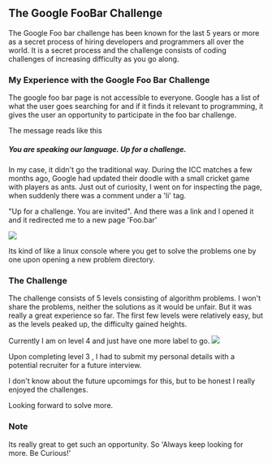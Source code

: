 ## The Google FooBar Challenge

The Google Foo bar challenge has been known for the last 5 years or more as a secret process of hiring developers and programmers all over the world.
It is a secret process and the challenge consists of coding challenges of increasing difficulty as you go along.

### My Experience with the Google Foo Bar Challenge

The google foo bar page is not accessible to everyone. Google has a list of what the user goes searching for and if it finds it relevant to programming, 
it gives the user an opportunity to participate in the foo bar challenge.

The message reads like this
##### You are speaking our language. Up for a challenge.

In my case, it didn't go the traditional way. During the ICC matches a few months ago, Google had updated their doodle with a small cricket game with players as ants.
Just out of curiosity, I went on for inspecting the page, when suddenly there was a comment under a 'li' tag.

"Up for a challenge. You are invited". And there was a link and I opened it and it redirected me to a new page 'Foo.bar'

![](https://raw.githubusercontent.com/prateekiiest/blog.codingblocks.com/patch-2/img/post/Google_foobar/Screenshot%202017-07-28%2020.46.16.png)

Its kind of like a linux console where you get to solve the problems one by one upon opening a new problem directory.

### The Challenge

The challenge consists of 5 levels consisting of algorithm problems. I won't share the problems, neither the solutions as it would be unfair.
But it was really a great experience so far.
The first few levels were relatively easy, but as the levels peaked up, the difficulty gained heights.

Currently I am on level 4 and just have one more label to go.
![](https://raw.githubusercontent.com/prateekiiest/blog.codingblocks.com/patch-2/img/post/Google_foobar/Screenshot%202017-07-28%2020.46.27.png)



Upon completing level 3 , I had to submit my personal details with a potential recruiter for a future interview.

I don't know about the future upcomimgs for this, but to be honest I really enjoyed the challenges.


Looking forward to solve more.


### Note

Its really great to get such an opportunity. So 'Always keep looking for more. Be Curious!'

